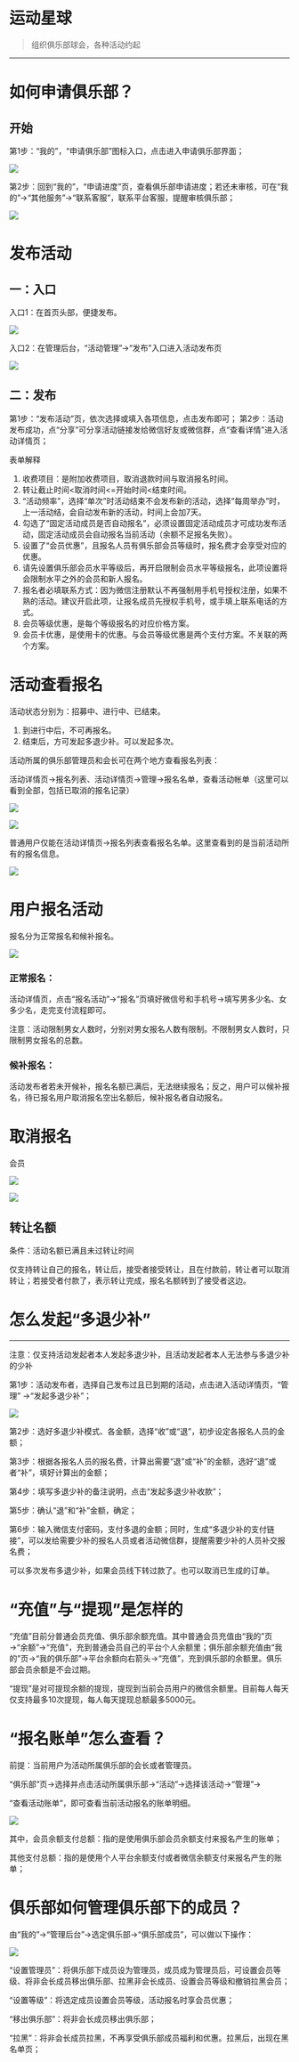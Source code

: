 # 运动星球

> 组织俱乐部球会，各种活动约起

***

# 如何申请俱乐部？

## 开始 <!-- {docsify-ignore} -->



第1步：“我的”，“申请俱乐部”图标入口，点击进入申请俱乐部界面；

![](https://photo.lhyd.com/c27fcfb3-bc9b-440e-aff2-1f42c36ab0711688628681085.jpeg "")

第2步：回到“我的”，“申请进度”页，查看俱乐部申请进度；若还未审核，可在“我的”→“其他服务”→“联系客服”，联系平台客服，提醒审核俱乐部；

![](https://photo.lhyd.com/01c4dc35-1e96-464d-acea-109bdc42cebd1688628692890.jpeg "")

# 发布活动
## 一：入口
入口1：在首页头部，便捷发布。

![](images/1.png "")


入口2：在管理后台，“活动管理”→“发布”入口进入活动发布页

![](images/2.png "")



## 二：发布

第1步：“发布活动”页，依次选择或填入各项信息，点击发布即可；
第2步：活动发布成功，点“分享”可分享活动链接发给微信好友或微信群，点“查看详情”进入活动详情页；

表单解释

1. 收费项目：是附加收费项目，取消退款时间与取消报名时间。
1. 转让截止时间<取消时间<=开始时间<结束时间。
1. “活动频率”，选择“单次”时活动结束不会发布新的活动，选择“每周举办”时，上一活动结，会自动发布新的活动，时间上会加7天。
1. 勾选了“固定活动成员是否自动报名”，必须设置固定活动成员才可成功发布活动，固定活动成员会自动报名当前活动（余额不足报名失败）。
1. 设置了“会员优惠”，且报名人员有俱乐部会员等级时，报名费才会享受对应的优惠。
1. 请先设置俱乐部会员水平等级后，再开启限制会员水平等级报名，此项设置将会限制水平之外的会员和新人报名。
1. 报名者必填联系方式：因为微信注册默认不再强制用手机号授权注册，如果不熟的活动。建议开启此项，让报名成员先授权手机号，或手填上联系电话的方式。
1. 会员等级优惠，是每个等级报名的对应价格方案。
1. 会员卡优惠，是使用卡的优惠。与会员等级优惠是两个支付方案。不关联的两个方案。



# 活动查看报名

活动状态分别为：招募中、进行中、已结束。

1. 到进行中后，不可再报名。
1. 结束后，方可发起多退少补。可以发起多次。


活动所属的俱乐部管理员和会长可在两个地方查看报名列表：

活动详情页→报名列表、活动详情页→管理→报名名单，查看活动帐单（这里可以看到全部，包括已取消的报名记录）

![](https://tcs.teambition.net/storage/312v12b262a728c0641d9a2358ed3f4ca592?Signature=eyJhbGciOiJIUzI1NiIsInR5cCI6IkpXVCJ9.eyJBcHBJRCI6IjU5Mzc3MGZmODM5NjMyMDAyZTAzNThmMSIsIl9hcHBJZCI6IjU5Mzc3MGZmODM5NjMyMDAyZTAzNThmMSIsIl9vcmdhbml6YXRpb25JZCI6IiIsImV4cCI6MTY4OTIzOTY3MSwiaWF0IjoxNjg4NjM0ODcxLCJyZXNvdXJjZSI6Ii9zdG9yYWdlLzMxMnYxMmIyNjJhNzI4YzA2NDFkOWEyMzU4ZWQzZjRjYTU5MiJ9.OIEkTM9KZQFTgaIqreRI4LgG3dk7nPn39FMZdIZvjJw&download=image.png "")

![](https://tcs.teambition.net/storage/312va45f391adcfc927859bb3f8022ec6ebd?Signature=eyJhbGciOiJIUzI1NiIsInR5cCI6IkpXVCJ9.eyJBcHBJRCI6IjU5Mzc3MGZmODM5NjMyMDAyZTAzNThmMSIsIl9hcHBJZCI6IjU5Mzc3MGZmODM5NjMyMDAyZTAzNThmMSIsIl9vcmdhbml6YXRpb25JZCI6IiIsImV4cCI6MTY4OTIzOTY3MSwiaWF0IjoxNjg4NjM0ODcxLCJyZXNvdXJjZSI6Ii9zdG9yYWdlLzMxMnZhNDVmMzkxYWRjZmM5Mjc4NTliYjNmODAyMmVjNmViZCJ9.zo7QrVkzd6g2YUtEC5i4JtSJ8_UUXlPjVXIKt8ebZeE&download=image.png "")

普通用户仅能在活动详情页→报名列表查看报名名单。这里查看到的是当前活动所有的报名信息。

![](https://tcs.teambition.net/storage/312v83242add50a3d65fc2f285ae90b436e9?Signature=eyJhbGciOiJIUzI1NiIsInR5cCI6IkpXVCJ9.eyJBcHBJRCI6IjU5Mzc3MGZmODM5NjMyMDAyZTAzNThmMSIsIl9hcHBJZCI6IjU5Mzc3MGZmODM5NjMyMDAyZTAzNThmMSIsIl9vcmdhbml6YXRpb25JZCI6IiIsImV4cCI6MTY4OTIzOTY3MSwiaWF0IjoxNjg4NjM0ODcxLCJyZXNvdXJjZSI6Ii9zdG9yYWdlLzMxMnY4MzI0MmFkZDUwYTNkNjVmYzJmMjg1YWU5MGI0MzZlOSJ9.fK5gpqA9jVKA6523Uq04-KzTvI5j4Bs5ZQvzAbhDGvw&download=image.png "")

# 用户报名活动


报名分为正常报名和候补报名。

![](https://tcs.teambition.net/storage/312v587543ecbebab2e51647e4bba7ab264c?Signature=eyJhbGciOiJIUzI1NiIsInR5cCI6IkpXVCJ9.eyJBcHBJRCI6IjU5Mzc3MGZmODM5NjMyMDAyZTAzNThmMSIsIl9hcHBJZCI6IjU5Mzc3MGZmODM5NjMyMDAyZTAzNThmMSIsIl9vcmdhbml6YXRpb25JZCI6IiIsImV4cCI6MTY4OTI5ODg3NSwiaWF0IjoxNjg4Njk0MDc1LCJyZXNvdXJjZSI6Ii9zdG9yYWdlLzMxMnY1ODc1NDNlY2JlYmFiMmU1MTY0N2U0YmJhN2FiMjY0YyJ9.aPUp6QtJ9X6luPRYXijcr6wLCuclsEZFqw20Z_PnkqU&download=image.png "")

###  正常报名：

活动详情页，点击“报名活动”→“报名”页填好微信号和手机号→填写男多少名、女多少名，走完支付流程即可。

注意：活动限制男女人数时，分别对男女报名人数有限制。不限制男女人数时，只限制男女报名的总数。



### 候补报名：

活动发布者若未开候补，报名名额已满后，无法继续报名；反之，用户可以候补报名，待已报名用户取消报名空出名额后，候补报名者自动报名。





# 取消报名

会员

![](https://tcs.teambition.net/storage/312ve4de511800e1a00eca082faa1ea6f626?Signature=eyJhbGciOiJIUzI1NiIsInR5cCI6IkpXVCJ9.eyJBcHBJRCI6IjU5Mzc3MGZmODM5NjMyMDAyZTAzNThmMSIsIl9hcHBJZCI6IjU5Mzc3MGZmODM5NjMyMDAyZTAzNThmMSIsIl9vcmdhbml6YXRpb25JZCI6IiIsImV4cCI6MTY4OTI5ODg3NSwiaWF0IjoxNjg4Njk0MDc1LCJyZXNvdXJjZSI6Ii9zdG9yYWdlLzMxMnZlNGRlNTExODAwZTFhMDBlY2EwODJmYWExZWE2ZjYyNiJ9.QWcGDWJrGeQWafp62Ea_uvTGl1bkXFk9CqfDHVoI_xI&download=image.png "")

![](https://tcs.teambition.net/storage/312va6bd7a6182be6557e8680a9ce641af69?Signature=eyJhbGciOiJIUzI1NiIsInR5cCI6IkpXVCJ9.eyJBcHBJRCI6IjU5Mzc3MGZmODM5NjMyMDAyZTAzNThmMSIsIl9hcHBJZCI6IjU5Mzc3MGZmODM5NjMyMDAyZTAzNThmMSIsIl9vcmdhbml6YXRpb25JZCI6IiIsImV4cCI6MTY4OTI5ODg3NSwiaWF0IjoxNjg4Njk0MDc1LCJyZXNvdXJjZSI6Ii9zdG9yYWdlLzMxMnZhNmJkN2E2MTgyYmU2NTU3ZTg2ODBhOWNlNjQxYWY2OSJ9.JfsPd9FxD8zEkw9JBAsajiwk5vt9RbexsyD3x4JvtVE&download=image.png "")



## 转让名额

条件：活动名额已满且未过转让时间

仅支持转让自己的报名，转让后，接受者接受转让，且在付款前，转让者可以取消转让；若接受者付款了，表示转让完成，报名名额转到了接受者这边。



# 怎么发起“多退少补”


***

注意：仅支持活动发起者本人发起多退少补，且活动发起者本人无法参与多退少补的少补



第1步：活动发布者，选择自己发布过且已到期的活动，点击进入活动详情页，“管理”        →“发起多退少补”；

![](https://tcs.teambition.net/storage/312va798f8f2d5374c2abeef9e2eac6a908f?Signature=eyJhbGciOiJIUzI1NiIsInR5cCI6IkpXVCJ9.eyJBcHBJRCI6IjU5Mzc3MGZmODM5NjMyMDAyZTAzNThmMSIsIl9hcHBJZCI6IjU5Mzc3MGZmODM5NjMyMDAyZTAzNThmMSIsIl9vcmdhbml6YXRpb25JZCI6IiIsImV4cCI6MTY4OTMwMDE5MCwiaWF0IjoxNjg4Njk1MzkwLCJyZXNvdXJjZSI6Ii9zdG9yYWdlLzMxMnZhNzk4ZjhmMmQ1Mzc0YzJhYmVlZjllMmVhYzZhOTA4ZiJ9.KZNrUEhO5b3RCLx8LIg3gEH-UhF9Ivc78-Oishi_Rf0&download=image.png "")

第2步：选好多退少补模式、各金额，选择“收”或“退”，初步设定各报名人员的金额；

第3步：根据各报名人员的报名费，计算出需要“退”或“补”的金额，选好“退”或者“补”，填好计算出的金额；

第4步：填写多退少补的备注说明，点击“发起多退少补收款”；

第5步：确认“退”和“补”金额，确定；

第6步：输入微信支付密码，支付多退的金额；同时，生成“多退少补的支付链接”，可以发给需要少补的报名人员或者活动微信群，提醒需要少补的人员补交报名费；



可以多次发布多退少补，如果会员线下转过款了。也可以取消已生成的订单。



# “充值”与“提现”是怎样的




“充值”目前分普通会员充值、俱乐部余额充值。其中普通会员充值由“我的”页→“余额”→“充值”，充到普通会员自己的平台个人余额里；俱乐部余额充值由“我的”页→“我的俱乐部”→平台余额向右箭头→“充值”，充到俱乐部的余额里。俱乐部会员余额是不会过期。

“提现”是对可提现余额的提现，提现到当前会员用户的微信余额里。目前每人每天仅支持最多10次提现，每人每天提现总额最多5000元。


# “报名账单”怎么查看？


前提：当前用户为活动所属俱乐部的会长或者管理员。



“俱乐部”页→选择并点击活动所属俱乐部→“活动”→选择该活动→“管理”→

“查看活动账单”，即可查看当前活动报名的账单明细。

![](https://tcs.teambition.net/storage/312vd6b2036b0bd9f6568653d25061156470?Signature=eyJhbGciOiJIUzI1NiIsInR5cCI6IkpXVCJ9.eyJBcHBJRCI6IjU5Mzc3MGZmODM5NjMyMDAyZTAzNThmMSIsIl9hcHBJZCI6IjU5Mzc3MGZmODM5NjMyMDAyZTAzNThmMSIsIl9vcmdhbml6YXRpb25JZCI6IiIsImV4cCI6MTY4OTMwMDIxMSwiaWF0IjoxNjg4Njk1NDExLCJyZXNvdXJjZSI6Ii9zdG9yYWdlLzMxMnZkNmIyMDM2YjBiZDlmNjU2ODY1M2QyNTA2MTE1NjQ3MCJ9.VrXKmL97ydO6VZHyhqNda54hubgYM6idnarCOHWuKJo&download=image.png "")



其中，会员余额支付总额：指的是使用俱乐部会员余额支付来报名产生的账单；

其他支付总额：指的是使用个人平台余额支付或者微信余额支付来报名产生的账单；

# 俱乐部如何管理俱乐部下的成员？
由“我的”→“管理后台”→选定俱乐部→“俱乐部成员”，可以做以下操作：

![](https://tcs.teambition.net/storage/312v65c54c864cf1a268a7560447ea09e3be?Signature=eyJhbGciOiJIUzI1NiIsInR5cCI6IkpXVCJ9.eyJBcHBJRCI6IjU5Mzc3MGZmODM5NjMyMDAyZTAzNThmMSIsIl9hcHBJZCI6IjU5Mzc3MGZmODM5NjMyMDAyZTAzNThmMSIsIl9vcmdhbml6YXRpb25JZCI6IiIsImV4cCI6MTY4OTMwMDIxNywiaWF0IjoxNjg4Njk1NDE3LCJyZXNvdXJjZSI6Ii9zdG9yYWdlLzMxMnY2NWM1NGM4NjRjZjFhMjY4YTc1NjA0NDdlYTA5ZTNiZSJ9.K4XY21TqG4ewIYMBuMEzV-gNj5GnqDa5UEGJHKVXCtA&download=image.png "")

“设置管理员”：将俱乐部下成员设为管理员，成员成为管理员后，可设置会员等级、将非会长成员移出俱乐部、拉黑非会长成员、设置会员等级和撤销拉黑会员；

“设置等级”：将选定成员设置会员等级，活动报名时享会员优惠；

“移出俱乐部”：将非会长成员移出俱乐部；

“拉黑”：将非会长成员拉黑，不再享受俱乐部成员福利和优惠。拉黑后，出现在黑名单页； 

